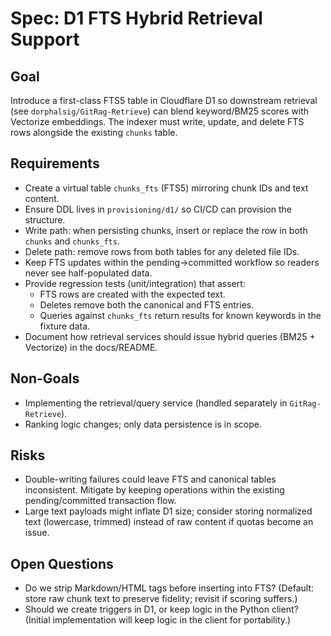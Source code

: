 # Spec: D1 FTS Hybrid Retrieval Support

## Goal
Introduce a first-class FTS5 table in Cloudflare D1 so downstream retrieval (see `dorphalsig/GitRag-Retrieve`) can blend keyword/BM25 scores with Vectorize embeddings. The indexer must write, update, and delete FTS rows alongside the existing `chunks` table.

## Requirements
- Create a virtual table `chunks_fts` (FTS5) mirroring chunk IDs and text content.
- Ensure DDL lives in `provisioning/d1/` so CI/CD can provision the structure.
- Write path: when persisting chunks, insert or replace the row in both `chunks` and `chunks_fts`.
- Delete path: remove rows from both tables for any deleted file IDs.
- Keep FTS updates within the pending→committed workflow so readers never see half-populated data.
- Provide regression tests (unit/integration) that assert:
  - FTS rows are created with the expected text.
  - Deletes remove both the canonical and FTS entries.
  - Queries against `chunks_fts` return results for known keywords in the fixture data.
- Document how retrieval services should issue hybrid queries (BM25 + Vectorize) in the docs/README.

## Non-Goals
- Implementing the retrieval/query service (handled separately in `GitRag-Retrieve`).
- Ranking logic changes; only data persistence is in scope.

## Risks
- Double-writing failures could leave FTS and canonical tables inconsistent. Mitigate by keeping operations within the existing pending/committed transaction flow.
- Large text payloads might inflate D1 size; consider storing normalized text (lowercase, trimmed) instead of raw content if quotas become an issue.

## Open Questions
- Do we strip Markdown/HTML tags before inserting into FTS? (Default: store raw chunk text to preserve fidelity; revisit if scoring suffers.)
- Should we create triggers in D1, or keep logic in the Python client? (Initial implementation will keep logic in the client for portability.)
